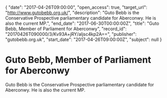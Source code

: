 {
  "date": "2017-04-26T09:00:00", 
  "open_access": true, 
  "target_url": "http://www.gutobebb.org.uk/", 
  "description": "Guto Bebb is the Conservative Prospective parliamentary candidate for Aberconwy. He is also the current MP.", 
  "end_date": "2017-06-30T00:00:00Z", 
  "title": "Guto Bebb, Member of Parliament for Aberconwy", 
  "record_id": "20170426T090000/3/Kv93A+jRY/aljsc4kp2A==", 
  "publisher": "gutobebb.org.uk", 
  "start_date": "2017-04-26T09:00:00Z", 
  "subject": null
}

# Guto Bebb, Member of Parliament for Aberconwy

Guto Bebb is the Conservative Prospective parliamentary candidate for Aberconwy. He is also the current MP.